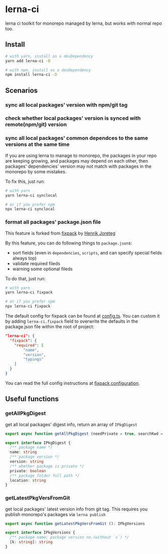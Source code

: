 # lerna-ci

lerna ci toolkit for monorepo managed by lerna, but works with normal repo too.

## Install
```sh
# with yarn, install as a devDependency
yarn add lerna-ci -D

# with npm, install as a devDependency
npm install lerna-ci -D
```

## Scenarios

### sync all local packages' version with npm/git tag


### check whether local packages' version is synced with remote(npm/git) version

### sync all local packages' common dependces to the same versions at the same time
If you are using lerna to manage to monorepo, the packages in your repo are keeping growing, and packages may depend on each other, then packages' dependencies' version may not match with packages in the monorepo by some mistakes.

To fix this, just run:

``` sh
# with yarn
yarn lerna-ci synclocal

# or if you prefer npm
npx lerna-ci synclocal
```

### format all packages' package.json file
This feature is forked from [fixpack](https://github.com/henrikjoreteg/fixpack) by [Henrik Joreteg](https://github.com/HenrikJoreteg)

By this feature, you can do following things to `package.json`s:
- sort fields (even in `dependencies`, `scripts`, and can specify special fields always top)
- validate required fileds
- warning some optional fileds

To do that, just run:

``` sh
# with yarn
yarn lerna-ci fixpack

# or if you prefer npm
npx lerna-ci fixpack
```

The default config for fixpack can be found at [config.ts](./src/fixpack/config.ts). You can custom it by adding `lerna-ci.fixpack` field to overwrite the defaults in the package.json file within the root of project:

```json
"lerna-ci": {
  "fixpack": {
    "required": [
        "name",
        "version",
        "typings"
    ]
  }
}

```

You can read the full config instructions at [fixpack configuration](https://github.com/henrikjoreteg/fixpack#configuration).


## Useful functions

### getAllPkgDigest

get all local packages' digest info, return an array of `IPkgDigest`

```ts
export async function getAllPkgDigest (needPrivate = true, searchKwd = ''): IPkgDigest[]

export interface IPkgDigest {
  /** package name */
  name: string
  /** package version */
  version: string
  /** whether package is private */
  private: boolean
  /** package folder full path */
  location: string
}
```


### getLatestPkgVersFromGit
get local packages' latest version info from git tag. This requires you publish monorepo's packages via `lerna publish`

```ts
export async function getLatestPkgVersFromGit (): IPkgVersions

export interface IPkgVersions {
  /** package name: package version no.(without `v`) */
  [k: string]: string
}

```

